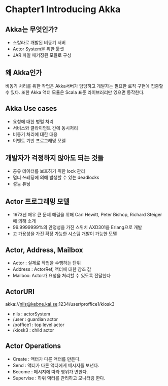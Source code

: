 # Chapter1 Introducing Akka

## Akka는 무엇인가?

- 스칼라로 개발된 비동기 서버
- Actor System을 위한 툴셋
- JAR 파일 패키징된 모듈로 구성

## 왜 Akka인가

비동기 처리를 위한 작업은 Akka서버가 담당하고 개발자는 필요한 로직 구현에 집중할 수 있다.
또한 Akka 액터 모듈은 Scala 표준 라이브러리만 있으면 동작한다.

## Akka Use cases

- 요청에 대한 병렬 처리
- 서비스와 클라이언트 간에 동시처리
- 비동기 처리에 대한 대응
- 이벤트 기반 프로그래밍 모델

## 개발자가 걱정하지 않아도 되는 것들

- 공유 데이터를 보호하기 위한 lock 관리
- 멀티 쓰레딩에 의해 발생할 수 있는 deadlocks
- 성능 튜닝

## Actor 프로그래밍 모델

- 1973년 매우 큰 문제 해결을 위해 Carl Hewitt, Peter Bishop, Richard Steiger에 의해 소개
- 99.9999999%의 안정성을 가진 스위치 AXD301을 Erlang으로 개발
- 고 가용성을 가진 확장 가능한 시스템 개발이 가능한 모델

## Actor, Address, Mailbox

- Actor : 실제로 작업을 수행하는 단위
- Address : ActorRef, 액터에 대한 참조 값
- Mailbox: Actor가 요청을 처리할 수 있도록 전달한다

## ActorURI

akka://nils@kebne.kai.se:1234/user/proffice1/kiosk3

- nils : actorSystem
- /user : guardian actor
- /poffice1 : top level actor
- /kiosk3 : child actor

## Actor Operations

- Create : 액터가 다른 액터를 만든다.
- Send : 액터가 다른 액터에게 메시지를 보낸다.
- Become : 메시지에 따라 행위가 변한다.
- Supervise : 하위 액터를 관리하고 모니터링 한다.
